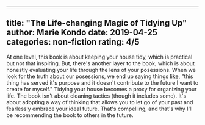
---
title: "The Life-changing Magic of Tidying Up"
author: Marie Kondo
date: 2019-04-25
categories: non-fiction
rating: 4/5
---

At one level, this book is about keeping your house tidy, which is practical but not that inspiring. But, there's another layer to the book, which is about honestly evaluating your life through the lens of your posessions. When we look for the truth about our posessions, we end up saying things like, "this thing has served it's purpose and it doesn't contribute to the future I want to create for myself." Tidying your house becomes a proxy for organizing your life. The book isn't about cleaning tactics (though it includes some). It's about adopting a way of thinking that allows you to let go of your past and fearlessly embrace your ideal future. That's compelling, and that's why I'll be recommending the book to others in the future.

